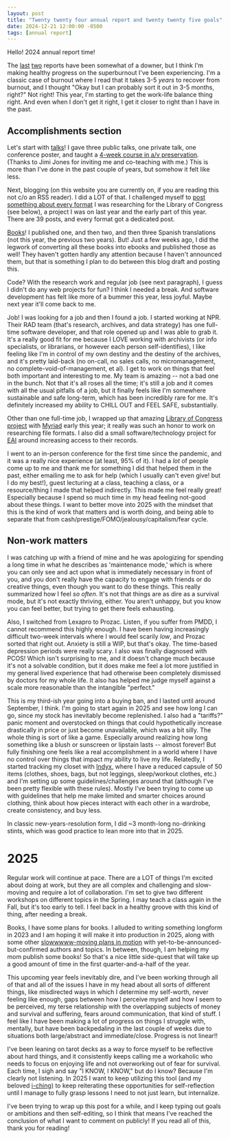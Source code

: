 ```yaml
---
layout: post
title: "Twenty twenty four annual report and twenty twenty five goals"
date: 2024-12-21 12:00:00 -0500
tags: [annual report]
---
```


Hello! 2024 annual report time!

The [last](https://bits.ashleyblewer.com/blog/2022/12/29/2022-annual-report/) [two](https://bits.ashleyblewer.com/blog/2023/12/27/annual-report/) reports have been somewhat of a downer, but I think I'm making healthy progress on the superburnout I've been experiencing. I'm a classic case of burnout where I read that it takes 3-5 _years_ to recover from burnout, and I thought "Okay but I can probably sort it out in 3-5 months, right?" Not right! This year, I'm starting to get the work-life balance thing right. And even when I don't get it right, I get it closer to right than I have in the past.

## Accomplishments section

Let's start with [talks](https://bits.ashleyblewer.com/talks/)! I gave three public talks, one private talk, one conference poster, and taught a [4-week course in a/v preservation](https://docs.google.com/document/d/1xFCU7tO8n1M3W4PoJpuF1NWSI1jSKEAYBwWCCvkIr_c/edit?tab=t.0). (Thanks to Jimi Jones for inviting me and co-teaching with me.) This is more than I've done in the past couple of years, but somehow it felt like less.

Next, blogging (on this website you are currently on, if you are reading this not c/o an RSS reader). I did a LOT of that. I challenged myself to [post something about every format](https://bits.ashleyblewer.com/blog/2023/08/04/researching-file-formats-library-of-congress-sustainability-of-digital-formats/) I was researching for the Library of Congress (see below), a project I was on last year and the early part of this year. There are 39 posts, and every format got a dedicated post.

[Books](https://mediaguides.archivesoftomorrow.com/books/)! I published one, and then two, and then three Spanish translations (not this year, the previous two years). But! Just a few weeks ago, I did the legwork of converting all these books into ebooks and published those as well! They haven't gotten hardly any attention because I haven't announced them, but that is something I plan to do between this blog draft and posting this.

Code? With the research work and regular job (see next paragraph), I guess I didn't do any web projects for fun? I think I needed a break. And software development has felt like more of a bummer this year, less joyful. Maybe next year it'll come back to me.

Job! I was looking for a job and then I found a job. I started working at NPR. Their RAD team (that's research, archives, and data strategy) has one full-time software developer, and that role opened up and I was able to grab it. It's a really good fit for me because I LOVE working with archivists (or info specialists, or librarians, or however each person self-identifies), I like feeling like I'm in control of my own destiny and the destiny of the archives, and it's pretty laid-back (no on-call, no sales calls, no micromanagement, no complete-void-of-management, et al). I get to work on things that feel both important and interesting to me. My team is amazing -- not a bad one in the bunch. Not that it's all roses all the time; it's still a job and it comes with all the usual pitfalls of a job, but it finally feels like I'm somewhere sustainable and safe long-term, which has been incredibly rare for me. It's definitely increased my ability to CHILL OUT and FEEL SAFE, substantially.

Other than one full-time job, I wrapped up that amazing [Library of Congress project](https://blogs.loc.gov/thesignal/2023/06/filling-in-the-file-format-gaps/) with [Myriad](https://myriadconsultants.org/blog/enhancing-file-format-documentation-myriads-commitment-to-collaboration-transparency-and-efficiency) early this year; it really was such an honor to work on researching file formats. I also did a small software/technology project for [EAI](https://www.eai.org/) around increasing access to their records.

I went to an in-person conference for the first time since the pandemic, and it was a really nice experience (at least, 95% of it). I had a _lot_ of people come up to me and thank me for something I did that helped them in the past, either emailing me to ask for help (which I usually can't even give! but I do my best!), guest lecturing at a class, teaching a class, or a resource/thing I made that helped indirectly. This made me feel really great! Especially because I spend so much time in my head feeling not-good about these things. I want to better move into 2025 with the mindset that this is the kind of work that matters and is worth doing, and being able to separate that from cash/prestige/FOMO/jealousy/capitalism/fear cycle.

## Non-work matters

I was catching up with a friend of mine and he was apologizing for spending a long time in what he describes as 'maintenance mode,' which is where you can only see and act upon what is immediately necessary in front of you, and you don't really have the capacity to engage with friends or do creative things, even though you want to do these things. This really summarized how I feel *so often*. It's not that things are as dire as a survival mode, but it's not exactly thriving, either. You aren't unhappy, but you know you can feel better, but trying to get there feels exhausting.

Also, I switched from Lexapro to Prozac. Listen, if you suffer from PMDD, I cannot recommend this highly enough. I have been having increasingly difficult two-week intervals where I would feel scarily _low_, and Prozac sorted that right out. Anxiety is still a WIP, but that's okay. The time-based depression periods were really scary. I also was finally diagnosed with PCOS! Which isn't surprising to me, and it doesn't change much because it's not a solvable condition, but it does make me feel a lot more justified in my general lived experience that had otherwise been completely dismissed by doctors for my whole life. It also has helped me judge myself against a scale more reasonable than the intangible "perfect."

This is my third-ish year going into a buying ban, and I lasted until around September, I think. I'm going to start again in 2025 and see how long I can go, since my stock has inevitably become replenished. I also had a "tariffs?" panic moment and overstocked on things that could hypothetically increase drastically in price or just become unavailable, which was a bit silly. The whole thing is sort of like a game. Especially around realizing how long something like a blush or sunscreen or lipstain lasts -- almost forever! But fully finishing one feels like a real accomplishment in a world where I have no control over things that impact my ability to live my life. Relatedly, I started tracking my closet with [Indyx](https://www.myindyx.com/), where I have a reduced capsule of 50 items (clothes, shoes, bags, but not leggings, sleep/workout clothes, etc.) and I'm setting up some guidelines/challenges around that (although I've been pretty flexible with these rules). Mostly I've been trying to come up with guidelines that help me make limited and smarter choices around clothing, think about how pieces interact with each other in a wardrobe, create consistency, and buy less.

In classic new-years-resolution form, I did ~3 month-long no-drinking stints, which was good practice to lean more into that in 2025.

# 2025

Regular work will continue at pace. There are a LOT of things I'm excited about doing at work, but they are all complex and challenging and slow-moving and require a lot of collaboration. I'm set to give two different workshops on different topics in the Spring. I may teach a class again in the Fall, but it's too early to tell. I feel back in a healthy groove with this kind of thing, after needing a break.

Books, I have some plans for books. I alluded to writing something longform in 2023 and I am hoping it will make it into production in 2025, along with some other [slowwwww-moving plans in motion](https://formattingpress.com/) with yet-to-be-announced-but-confirmed authors and topics. In between, though, I am helping my mom publish some books! So that's a nice little side-quest that will take up a good amount of time in the first quarter-and-a-half of the year.

This upcoming year feels inevitably dire, and I've been working through all of that and all of the issues I have in my head about all sorts of different things, like misdirected ways in which I determine my self-worth, never feeling like enough, gaps between how I perceive myself and how I seem to be perceived, my terse relationship with the overlapping subjects of money and survival and suffering, fears around communication, that kind of stuff. I feel like I have been making a lot of progress on things I struggle with, mentally, but have been backpedaling in the last couple of weeks due to situations both large/abstract and immediate/close. Progress is not linear!!

I've been leaning on tarot decks as a way to force myself to be reflective about hard things, and it consistently keeps calling me a workaholic who needs to focus on enjoying life and not overworking out of fear for survival. Each time, I sigh and say "I KNOW, I KNOW," but do I know? Because I'm clearly not listening. In 2025 I want to keep utilizing this tool (and my beloved [i-ching](https://bits.ashleyblewer.com/i-ching/)) to keep reiterating these opportunities for self-reflection until I manage to fully grasp lessons I need to not just learn, but internalize.

I've been trying to wrap up this post for a while, and I keep typing out goals or ambitions and then self-editing, so I think that means I've reached the conclusion of what I want to comment on publicly! If you read all of this, thank you for reading! 
